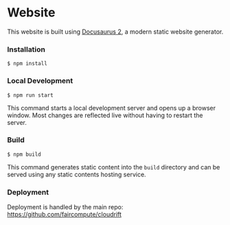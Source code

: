 # Website

This website is built using [Docusaurus 2](https://docusaurus.io/), a modern static website generator.

### Installation

```shell
$ npm install
```

### Local Development

```shell
$ npm run start
```

This command starts a local development server and opens up a browser window. Most changes are reflected live without having to restart the server.

### Build

```shell
$ npm build
```

This command generates static content into the `build` directory and can be served using any static contents hosting service.

### Deployment

Deployment is handled by the main repo: https://github.com/faircompute/cloudrift
